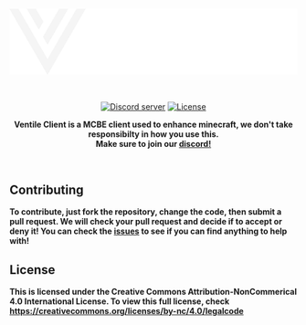<br>
<div align="center">
  <p>
    <a href="https://ventile-client.github.io/Web/"><img src="https://github.com/Ventile-Client/OtherSource/blob/main/Assets/Images/Banner.png?raw=true" width="600" alt="Ventile Banner" /></a>
  </p>
  <br/>
  <p>
    <a href="https://discord.gg/sN4Z9j2c7h"><img src="https://img.shields.io/discord/890387370103414814?color=5865F2&logo=discord&logoColor=white" alt="Discord server"/></a>
    <a href="https://creativecommons.org/licenses/by-nc/4.0/"><img src="https://img.shields.io/static/v1?label=license&message=BY-NC%204.0&color=orange&logo=creative%20commons&logoColor=white" alt="License"/></a>
  </p>
  <p>
    <b>Ventile Client<b> is a MCBE client used to enhance minecraft, we don't take responsibilty in how you use this.<br>
    Make sure to join our <a href="https://discord.gg/gDFNwf48Fq">discord!</a>
  </p>
</div>
<br>

## Contributing
To contribute, just fork the repository, change the code, then submit a pull request. 
We will check your pull request and decide if to accept or deny it!
You can check the <a href="https://github.com/Ventile-Client/OtherSource/issues">issues</a> to see if you can find anything to help with!

## License
This is licensed under the Creative Commons Attribution-NonCommerical 4.0 International License. 
To view this full license, check https://creativecommons.org/licenses/by-nc/4.0/legalcode
